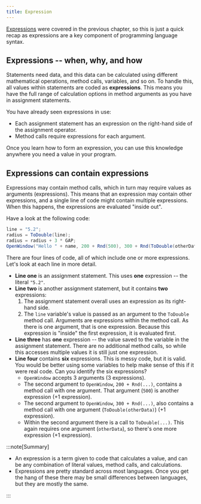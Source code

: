 ```yaml
---
title: Expression
---
```


[Expressions](../../../1-sequence-and-data/1-concepts/04-expression) were covered in the previous chapter, so this is just a quick recap as expressions are a key component of programming language syntax.

## Expressions -- when, why, and how

Statements need data, and this data can be calculated using different mathematical operations, method calls, variables, and so on. To handle this, all values within statements are coded as **expressions**. This means you have the full range of calculation options in method arguments as you have in assignment statements.

You have already seen expressions in use:

- Each assignment statement has an expression on the right-hand side of the assignment operator.
- Method calls require expressions for each argument.

Once you learn how to form an expression, you can use this knowledge anywhere you need a value in your program.

## Expressions can contain expressions

Expressions may contain method calls, which in turn may require values as arguments (expressions). This means that an expression may contain other expressions, and a single line of code might contain multiple expressions. When this happens, the expressions are evaluated "inside out".

Have a look at the following code:

```csharp
line = "5.2";
radius = ToDouble(line);
radius = radius + 3 * GAP;
OpenWindow("Hello " + name, 200 + Rnd(500), 300 + Rnd(ToDouble(otherData)));
```

There are four lines of code, all of which include one or more expressions.
Let's look at each line in more detail.

- **Line one** is an assignment statement. This uses **one** expression -- the literal `"5.2"`.
- **Line two** is another assignment statement, but it contains **two** expressions:
  1. The assignment statement overall uses an expression as its right-hand side.
  2. The `line` variable's value is passed as an argument to the `ToDouble` method call. Arguments are expressions within the method call. As there is one argument, that is one expression. Because this expression is "inside" the first expression, it is evaluated first.
- **Line three** has **one** expression -- the value saved to the variable in the assignment statement. There are no additional method calls, so while this accesses multiple values it is still just one expression.
- **Line four** contains **six** expressions. This is messy code, but it is valid. You would be better using some variables to help make sense of this if it were real code. Can you identify the six expressions?
  - `OpenWindow` accepts 3 arguments (3 expressions).
  - The second argument to `OpenWindow`, `200 + Rnd(...)`, contains a method call with one argument. That argument (`500`) is another expression (+1 expression).
  - The second argument to `OpenWindow`, `300 + Rnd(...)`, also contains a method call with one argument (`ToDouble(otherData)`) (+1 expression).
  - Within the second argument there is a call to `ToDouble(...)`. This again requires one argument (`otherData`), so there's one more expression (+1 expression).

:::note[Summary]

- An expression is a term given to code that calculates a value, and can be any combination of literal values, method calls, and calculations.
- Expressions are pretty standard across most languages. Once you get the hang of these there may be small differences between languages, but they are mostly the same.

:::
